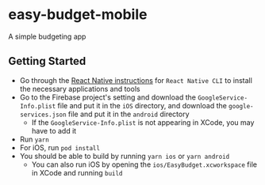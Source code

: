 # easy-budget-mobile

A simple budgeting app

## Getting Started

* Go through the [React Native instructions](https://facebook.github.io/react-native/docs/getting-started) for `React Native CLI` to install the necessary applications and tools
* Go to the Firebase project's setting and download the `GoogleService-Info.plist` file and put it in the `iOS` directory, and download the `google-services.json` file and put it in the `android` directory
    * If the `GoogleService-Info.plist` is not appearing in XCode, you may have to add it
* Run `yarn`
* For iOS, run `pod install`
* You should be able to build by running `yarn ios` or `yarn android`
    * You can also run iOS by opening the `ios/EasyBudget.xcworkspace` file in XCode and running `build`
